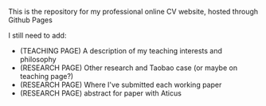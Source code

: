 This is the repository for my professional online CV website, hosted through Github Pages

I still need to add:
- (TEACHING PAGE) A description of my teaching interests and philosophy
- (RESEARCH PAGE) Other research and Taobao case (or maybe on teaching page?)
- (RESEARCH PAGE) Where I've submitted each working paper
- (RESEARCH PAGE) abstract for paper with Aticus
